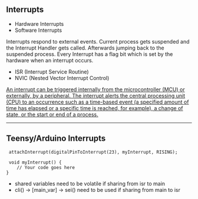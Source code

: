 ## Interrupts

- Hardware Interrupts
- Software Interrupts

Interrupts respond to external events. Current process gets suspended and the Interrupt Handler gets called.
Afterwards jumping back to the suspended process.
Every Interrupt has a flag bit which is set by the hardware when an interrupt occurs.

- ISR (Interrupt Service Routine)
- NVIC (Nested Vector Interrupt Control)


[An interrupt can be triggered internally from the microcontroller (MCU) or externally,
by a peripheral. The interrupt alerts the central processing unit (CPU) to an occurrence 
such as a time-based event (a specified amount of time has elapsed or a specific time is reached, 
for example), a change of state, or the start or end of a process.](https://www.motioncontroltips.com/what-is-nested-vector-interrupt-control-nvic/)


---

## Teensy/Arduino Interrupts

```
 attachInterrupt(digitalPinToInterrupt(23), myInterrupt, RISING);
 
 void myInterrupt() {
    // Your code goes here
}
```
- shared variables need to be volatile if sharing from isr to main
- cli() -> [main_var] -> sei() need to be used if sharing from main to isr



